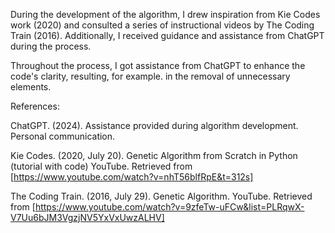 During the development of the algorithm, I drew inspiration from Kie Codes work (2020)
and consulted a series of instructional videos by The Coding Train (2016).
Additionally, I received guidance and assistance from ChatGPT during the process.

Throughout the process, I got assistance from ChatGPT to enhance the code's clarity,
resulting, for example. in the removal of unnecessary elements.

References:

ChatGPT. (2024). Assistance provided during algorithm development. Personal communication.

Kie Codes. (2020, July 20). Genetic Algorithm from Scratch in Python (tutorial with code)
YouTube. Retrieved from [https://www.youtube.com/watch?v=nhT56blfRpE&t=312s]

The Coding Train. (2016, July 29). Genetic Algorithm. YouTube. Retrieved from
[https://www.youtube.com/watch?v=9zfeTw-uFCw&list=PLRqwX-V7Uu6bJM3VgzjNV5YxVxUwzALHV]
